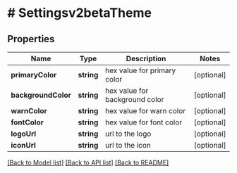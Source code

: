 # # Settingsv2betaTheme

## Properties

Name | Type | Description | Notes
------------ | ------------- | ------------- | -------------
**primaryColor** | **string** | hex value for primary color | [optional]
**backgroundColor** | **string** | hex value for background color | [optional]
**warnColor** | **string** | hex value for warn color | [optional]
**fontColor** | **string** | hex value for font color | [optional]
**logoUrl** | **string** | url to the logo | [optional]
**iconUrl** | **string** | url to the icon | [optional]

[[Back to Model list]](../../README.md#models) [[Back to API list]](../../README.md#endpoints) [[Back to README]](../../README.md)
